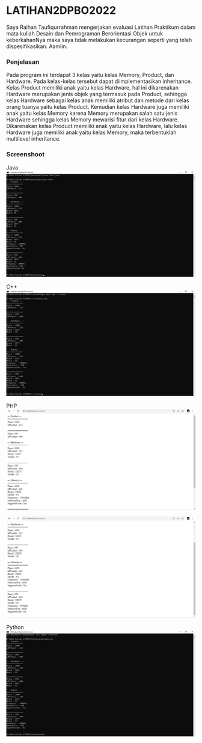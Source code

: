 # LATIHAN2DPBO2022

Saya Raihan Taufiqurrahman mengerjakan evaluasi Latihan Praktikum dalam mata kuliah Desain dan Pemrograman Berorientasi Objek untuk keberkahanNya maka saya tidak melakukan kecurangan seperti yang telah dispesifikasikan. Aamiin.


### Penjelasan
Pada program ini terdapat 3 kelas yaitu kelas Memory, Product, dan Hardware. Pada kelas-kelas tersebut dapat diimplementasikan inheritance. Kelas Product memiliki anak yaitu kelas Hardware, hal ini dikarenakan Hardware merupakan jenis objek yang termasuk pada Product, sehingga kelas Hardware sebagai kelas anak memiliki atribut dan metode dari kelas orang tuanya yaitu kelas Product. Kemudian kelas Hardware juga memiliki anak yaitu kelas Memory karena Memory merupakan salah satu jenis Hardware sehingga kelas Memory mewarisi fitur dari kelas Hardware. Dikarenakan kelas Product memiliki anak yaitu kelas Hardware, lalu kelas Hardware juga memiliki anak yaitu kelas Memory, maka terbentuklah multilevel inheritance.


### Screenshoot

Java
![java](https://github.com/raihantaufiq/LATIHAN2DPBO2022/blob/main/latihan2%20Java.png?raw=true)

C++
![c++](https://github.com/raihantaufiq/LATIHAN2DPBO2022/blob/main/latihan2%20C%2B%2B.png?raw=true)

PHP
![php_1](https://github.com/raihantaufiq/LATIHAN2DPBO2022/blob/main/latihan2%20php_1.png?raw=true)

![php_2](https://github.com/raihantaufiq/LATIHAN2DPBO2022/blob/main/latihan2%20php_2.png?raw=true)

Python
![python](https://github.com/raihantaufiq/LATIHAN2DPBO2022/blob/main/latihan2%20Python.png?raw=true)
